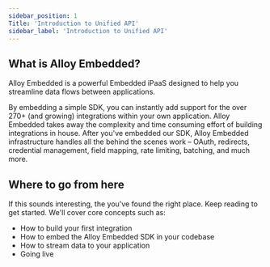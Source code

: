 ```yaml
---
sidebar_position: 1
Title: 'Introduction to Unified API'
sidebar_label: 'Introduction to Unified API'
---
```


## What is Alloy Embedded?

Alloy Embedded is a powerful Embedded iPaaS designed to help you streamline data flows between applications.

By embedding a simple SDK, you can instantly add support for the over 270+ (and growing) integrations  within your own application. Alloy Embedded takes away the complexity and time consuming effort of building integrations in house. After you've embedded our SDK, Alloy Embedded infrastructure handles all the behind the scenes work – OAuth, redirects, credential management, field mapping, rate limiting, batching, and much more.

## Where to go from here

If this sounds interesting, the you've found the right place.  Keep reading to get started. We'll cover core concepts such as:

- How to build your first integration
- How to embed the Alloy Embedded SDK in your codebase
- How to stream data to your application
- Going live
